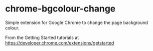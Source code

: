 # chrome-bgcolour-change

Simple extension for Google Chrome to change the page background colour.

From the Getting Started tutorials at https://developer.chrome.com/extensions/getstarted
